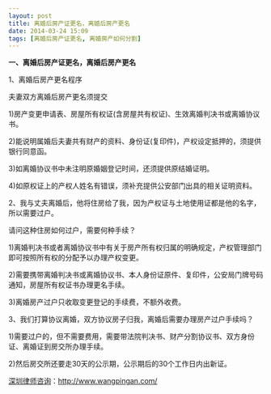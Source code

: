 ```yaml
---
layout: post
title: 离婚后房产证更名，离婚后房产更名
date: 2014-03-24 15:09
tags: [离婚后房产证更名, 离婚房产如何分割]
---
```

<strong>一、离婚后房产证更名，离婚后房产更名</strong>

1、离婚后房产更名程序

夫妻双方离婚后房产更名须提交

1)房产变更申请表、房屋所有权证(含房屋共有权证)、生效离婚判决书或离婚协议书。

2)能说明属婚后夫妻共有财产的资料、身份证(复印件)，产权设定抵押的，须提供银行同意函。

3)如离婚协议书中未注明原婚姻登记时间，还须提供原结婚证明。

4)如原权证上的产权人姓名有错误，须补充提供公安部门出具的相关证明资料。

2、我与丈夫离婚后，他将住房给了我，因为产权证与土地使用证都是他的名字，所以需要过户。

请问这种住房如何过户，需要何种手续？

1)离婚判决书或者离婚协议书中有关于房产所有权归属的明确规定，产权管理部门即可按照所有权的分配予以办理产权变更。

2)需要携带离婚判决书或离婚协议书、本人身份证原件、复印件，公安局门牌号码通知，房屋所有权证书办理更名手续。

3)离婚房产过户只收取变更登记的手续费，不额外收费。

3、我们打算协议离婚，双方协议房子归我，离婚后需要办理房产过户手续吗？

1)需要过户的，但不需要费用，需要带法院判决书、财产分割协议书、双方身份证、离婚证到房交所办理手续。

2)然后房交所还要走30天的公示期，公示期后的30个工作日内出新证。

<a href="http://www.wangpingan.com/">深圳律师咨询</a>：<a href="http://www.wangpingan.com/">http://www.wangpingan.com/</a>

